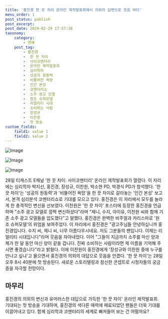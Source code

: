 ```yaml
---
title: '홍진경 한 끗 차이 온라인 제작발표회에서 의외의 답변으로 웃음 바다'
menu_order: 1
post_status: publish
post_excerpt: 
post_date: 2024-02-29 17:57:38
taxonomy:
    category:
        - 연예
    post_tag:
        - 홍진경
        -  한 끗 차이
        -  사이코멘터리
        -  온라인 제작발표회
        -  심리학자
        -  성공의 원동력
        -  비뚤어진 욕망
        -  인간 본성
        -  코멘터리쇼
        -  소주 광고 모델
        -  원조 슈퍼모델
        -  리얼리티 시대
        -  소비하는 사람
        -  장성규
        -  이찬원
        -  첫 방송
custom_fields:
    field1: value 1
    field2: value 2
---
```


![Image](https://mimgnews.pstatic.net/image/311/2024/02/28/0001696699_001_20240228141101288.jpg?type=w540)

![Image](https://ssl.pstatic.net/mimgnews/image/311/2024/02/28/0001696699_002_20240228141101318.jpg?type=w540)

![Image](https://mimgnews.pstatic.net/image/311/2024/02/28/0001696699_003_20240228141101359.jpg?type=w540)

28일 티캐스트 E채널 '한 끗 차이: 사이코멘터리' 온라인 제작발표회가 열렸다. 이 자리에는 심리학자 박지선, 홍진경, 장성규, 이찬원, 박소현 PD, 박경식 PD가 참석했다. '한 끗 차이'는 '성공의 원동력'과 '비뚤어진 욕망'을 한 끗 차이로 갈라놓는 '인간 본성' 보고서, 본격 심리분석 코멘터리쇼로 기대를 모으고 있다.
홍진경은 이 자리에서 모두를 놀라게 한 충격적인 변신을 선보였다. 이찬원은 '한 끗 차이' 포스터에 등장한 홍진경을 언급하며 "소주 광고 모델로 깜짝 변신하셨다"라며 "제니, 수지, 아이유, 이찬원 씨와 함께 기존 소주 광고 모델들을 압도했다"고 말했다. 홍진경은 완벽한 비주얼과 카리스마로 '원조 슈퍼모델'의 위엄을 보여주었다.
이 자리에서 홍진경은 "광고주님들 안녕하십니까 홍진경입니다. 수지 씨, 제니 씨, 너무 아름다우시네요. 저도 그분들의 팬입니다. 이제는 리얼리티 시대입니다"라며 웃음을 자아내었다. 이어 "그들이 지금까지 소주를 마신 양과 제가 한 달 동안 마신 양이 같을 겁니다. 진짜 소비하는 사람이라면 제 이름을 기억해 주시면 좋겠습니다"라고 밝혔다. 이에 이찬원이 홍진경에게 '장성규와 이찬원 중에 누구를 만나고 싶냐'고 물으면서 홍진경의 의외의 대답으로 웃음을 안겼다.
'한 끗 차이'는 28일 오후 8시 40분에 첫 방송된다. 새로운 스토리텔링과 참신한 콘셉트로 시청자들의 궁금증을 자극할 전망이다.
## 마무리
홍진경의 의외의 변신과 유머러스한 대답으로 가득한 '한 끗 차이' 온라인 제작발표회. 기대되는 첫 방송을 기대하며, 홍진경의 색다른 매력에 매료되었던 팬들은 더욱 기대를 이끌어내고 있다. 함께 심리학과 코멘터리의 세계로 빠져들어 보는 건 어떨까요?
